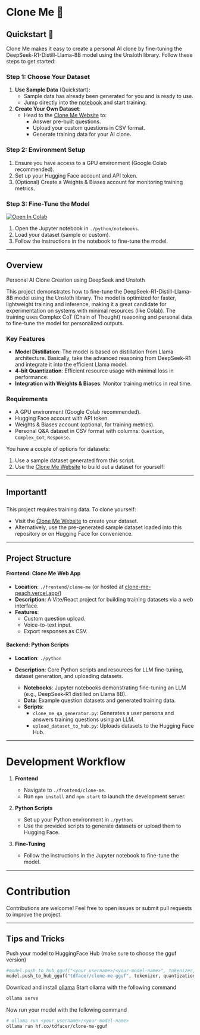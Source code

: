 # Clone Me 🧑

## Quickstart 🚀

Clone Me makes it easy to create a personal AI clone by fine-tuning the DeepSeek-R1-Distill-Llama-8B model using the Unsloth library. Follow these steps to get started:

### Step 1: Choose Your Dataset
1. **Use Sample Data** (Quickstart):
   - Sample data has already been generated for you and is ready to use.
   - Jump directly into the [notebook](./python/notebooks) and start training.
2. **Create Your Own Dataset**:
   - Head to the [Clone Me Website](https://clone-me-peach.vercel.app/) to:
     - Answer pre-built questions.
     - Upload your custom questions in CSV format.
     - Generate training data for your AI clone.

### Step 2: Environment Setup
1. Ensure you have access to a GPU environment (Google Colab recommended).
2. Set up your Hugging Face account and API token.
3. (Optional) Create a Weights & Biases account for monitoring training metrics.

### Step 3: Fine-Tune the Model

<a target="_blank" href="https://colab.research.google.com/github/tdfacer/clone-me/blob/main/python/notebooks/clone_me.ipynb">
  <img src="https://colab.research.google.com/assets/colab-badge.svg" alt="Open In Colab"/>
</a>

1. Open the Jupyter notebook in `./python/notebooks`.
2. Load your dataset (sample or custom).
3. Follow the instructions in the notebook to fine-tune the model.

---

## Overview

Personal AI Clone Creation using DeepSeek and Unsloth

This project demonstrates how to fine-tune the DeepSeek-R1-Distill-Llama-8B model using the Unsloth library. The model is optimized for faster, lightweight training and inference, making it a great candidate for experimentation on systems with minimal resources (like Colab). The training uses Complex CoT (Chain of Thought) reasoning and personal data to fine-tune the model for personalized outputs.

### Key Features

- **Model Distillation**: The model is based on distillation from Llama architecture. Basically, take the advanced reasoning from DeepSeek-R1 and integrate it into the efficient Llama model.
- **4-bit Quantization**: Efficient resource usage with minimal loss in performance.
- **Integration with Weights & Biases**: Monitor training metrics in real time.

### Requirements

- A GPU environment (Google Colab recommended).
- Hugging Face account with API token.
- Weights & Biases account (optional, for training metrics).
- Personal Q&A dataset in CSV format with columns: `Question`, `Complex_CoT`, `Response`.

You have a couple of options for datasets:
1. Use a sample dataset generated from this script.
2. Use the [Clone Me Website](https://clone-me-peach.vercel.app/) to build out a dataset for yourself!

---

## Important❗

This project requires training data. To clone yourself:
- Visit the [Clone Me Website](https://clone-me-peach.vercel.app/) to create your dataset.
- Alternatively, use the pre-generated sample dataset loaded into this repository or on Hugging Face for convenience.

---

## Project Structure


#### Frontend: Clone Me Web App

- **Location**: `./frontend/clone-me` (or hosted at [clone-me-peach.vercel.app/](https://clone-me-peach.vercel.app/))
- **Description**: A Vite/React project for building training datasets via a web interface.
- **Features**:
  - Custom question upload.
  - Voice-to-text input.
  - Export responses as CSV.

#### Backend: Python Scripts

- **Location**: `./python`
- **Description**: Core Python scripts and resources for LLM fine-tuning, dataset generation, and uploading datasets.

  - **Notebooks**: Jupyter notebooks demonstrating fine-tuning an LLM (e.g., DeepSeek-R1 distilled on Llama 8B).
  - **Data**: Example question datasets and generated training data.
  - **Scripts**:
    - `clone_me_qa_generator.py`: Generates a user persona and answers training questions using an LLM.
    - `upload_dataset_to_hub.py`: Uploads datasets to the Hugging Face Hub.

---

# Development Workflow

1. **Frontend**
   - Navigate to `./frontend/clone-me`.
   - Run `npm install` and `npm start` to launch the development server.

2. **Python Scripts**
   - Set up your Python environment in `./python`.
   - Use the provided scripts to generate datasets or upload them to Hugging Face.

3. **Fine-Tuning**
   - Follow the instructions in the Jupyter notebook to fine-tune the model.

---

# Contribution

Contributions are welcome! Feel free to open issues or submit pull requests to improve the project.

---

## Tips and Tricks

Push your model to HuggingFace Hub (make sure to choose the gguf version)
```python
#model.push_to_hub_gguf("<your_username>/<your-model-name>", tokenizer, quantization_method = "q4_k_m")
model.push_to_hub_gguf("tdfacer/clone-me-gguf", tokenizer, quantization_method = "q4_k_m")
```
Download and install [ollama](https://ollama.com/)
Start ollama with the following command
```bash
ollama serve
```

Now run your model with the following command
```bash
# ollama run <your_username>/<your-model-name>
ollama run hf.co/tdfacer/clone-me-gguf
```

